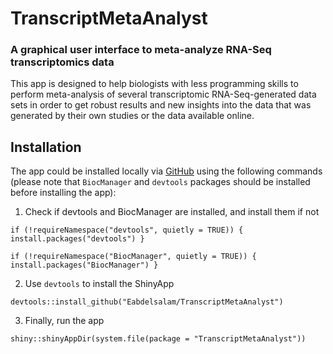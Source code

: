 # TranscriptMetaAnalyst

### A graphical user interface to meta-analyze RNA-Seq transcriptomics data

This app is designed to help biologists with less programming skills to perform meta-analysis of several transcriptomic RNA-Seq-generated data sets in order to get robust results and new insights into the data that was generated by their own studies or the data available online.

## Installation

The app could be installed locally via [GitHub](https://github.com/Eabdelsalam/TransciptMetaAnalyst) using the following commands (please note that `BiocManager` and `devtools` packages should be installed before installing the app):


1. Check if devtools and BiocManager are installed, and install them if not


`if (!requireNamespace("devtools", quietly = TRUE)) {
  install.packages("devtools")
}`


`if (!requireNamespace("BiocManager", quietly = TRUE)) {
  install.packages("BiocManager")
}`


2. Use `devtools` to install the ShinyApp


`devtools::install_github("Eabdelsalam/TranscriptMetaAnalyst")`


3. Finally, run the app


`shiny::shinyAppDir(system.file(package = "TranscriptMetaAnalyst"))`